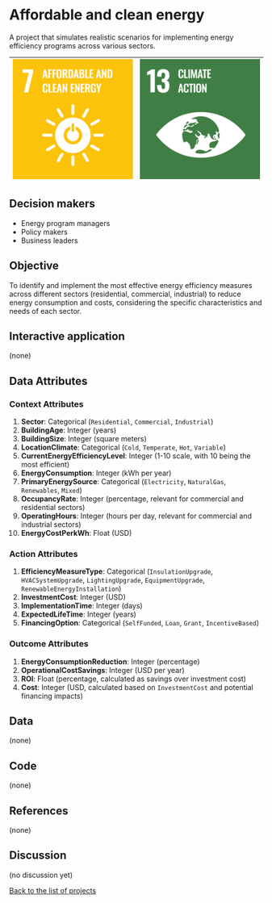 # Affordable and clean energy

A project that simulates realistic scenarios for implementing energy efficiency programs across various sectors.

| [![Goal 7](../images/sdgs/E-WEB-Goal-07.png)](../goals/goal_07.md) | [![Goal 13](../images/sdgs/E-WEB-Goal-13.png)](../goals/goal_13.md) |
|--------------------------------------------------------------------|---------------------------------------------------------------------|

## Decision makers

- Energy program managers
- Policy makers
- Business leaders

## Objective
 
To identify and implement the most effective energy efficiency measures across different sectors
(residential, commercial, industrial) to reduce energy consumption and costs, considering the specific characteristics
and needs of each sector.

## Interactive application

<!-- Provide a link to the interactive application -->
(none)

## Data Attributes

### Context Attributes
1. **Sector**: Categorical (`Residential`, `Commercial`, `Industrial`)
2. **BuildingAge**: Integer (years)
3. **BuildingSize**: Integer (square meters)
4. **LocationClimate**: Categorical (`Cold`, `Temperate`, `Hot`, `Variable`)
5. **CurrentEnergyEfficiencyLevel**: Integer (1-10 scale, with 10 being the most efficient)
6. **EnergyConsumption**: Integer (kWh per year)
7. **PrimaryEnergySource**: Categorical (`Electricity`, `NaturalGas`, `Renewables`, `Mixed`)
8. **OccupancyRate**: Integer (percentage, relevant for commercial and residential sectors)
9. **OperatingHours**: Integer (hours per day, relevant for commercial and industrial sectors)
10. **EnergyCostPerkWh**: Float (USD)

### Action Attributes
1. **EfficiencyMeasureType**: Categorical (`InsulationUpgrade`, `HVACSystemUpgrade`, `LightingUpgrade`, `EquipmentUpgrade`, `RenewableEnergyInstallation`)
2. **InvestmentCost**: Integer (USD)
3. **ImplementationTime**: Integer (days)
4. **ExpectedLifeTime**: Integer (years)
5. **FinancingOption**: Categorical (`SelfFunded`, `Loan`, `Grant`, `IncentiveBased`)

### Outcome Attributes
1. **EnergyConsumptionReduction**: Integer (percentage)
2. **OperationalCostSavings**: Integer (USD per year)
3. **ROI**: Float (percentage, calculated as savings over investment cost)
4. **Cost**: Integer (USD, calculated based on `InvestmentCost` and potential financing impacts)

## Data

<!-- Describe the data that is used to evaluate the decisions -->
(none)

## Code

<!-- Point to the repo that contains the code -->
(none)

## References

<!-- Provide a list of references or other resources used in the project -->
(none)

## Discussion

<!-- Provide a link to a space for discussion or comments -->
(no discussion yet)

[Back to the list of projects](../README.md)
